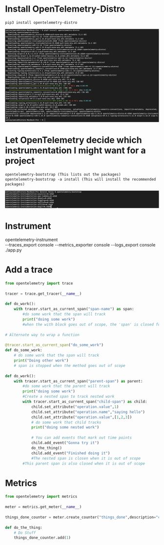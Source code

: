 # Install OpenTelemetry-Distro
    pip3 install opentelemetry-distro

![Otel-Distro](./images/otel-distro.png "Install OpenTelemetry Distro")


# Let OpenTelemetry decide which instrumentation I might want for a project
    opentelemetry-bootstrap (This lists out the packages)
    opentelemetry-bootstrap -a install (This will install the recommended packages)  
    
![Otel-Bootstrap](./images/otel-bootstrap.png "Let OpenTelemetry Decide instrumentation")

# Instrument
opentelemetry-instrument \
    --traces_export console --metrics_exporter console --logs_export console
    ./app.py


# Add a trace
```python
from opentelemetry import trace

tracer = trace.get_tracer(__name__)

def do_work():
    with tracer.start_as_current_span("span-name") as span:
        #do some work that the span will track
        print("doing some work")
        #when the with block goes out of scope, the 'span' is closed for you

# Alternate way to wrap a function

@tracer.start_as_current_span("do_some_work")
def do_some_work:
    # do some work that the span will track
    print("Doing other work")
    # span is stopped when the method goes out of scope

def do_work():
    with tracer.start_as_current_span("parent-span") as parent:
        #do some work that the parent will track
        print("doing some work")
        #Create a nested span to track nested work
        with tracer.start_as_current_span("child-span") as child:
            child.set_attribute("operation.value",1)
            child.set_attribute("operation.name","saying hello")
            child.set_attribute("operation.value",[1,2,3])
            # do some work that child tracks
            print("doing some nested work")

            # You can add events that mark out time points
            child.add_event("Gonna try it")
            do_the_thing()
            child.add_event("Finished doing it")
            #The nested span is closen when it is out of scope
        #This parent span is also closed when it is out of scope
```

# Metrics
```python
from opentelemetry import metrics

meter = metrics.get_meter(__name__)

things_done_counter = meter.create_counter("things_done",description="count the number of things done")

def do_the_thing:
    # Do Stuff
    things_done_counter.add(1)